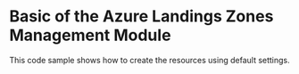 # Basic of the Azure Landings Zones Management Module

This code sample shows how to create the resources using default settings.
